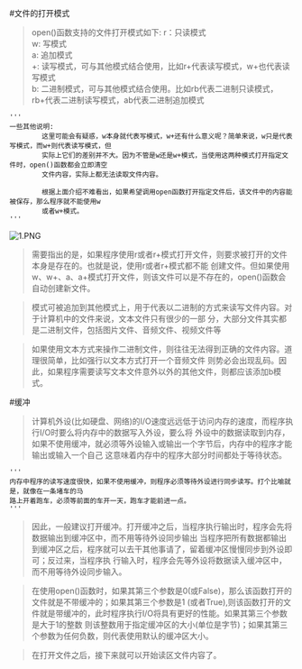 #文件的打开模式

> open()函数支持的文件打开模式如下:
   >  r：只读模式<br>
   >  w: 写模式<br>
   >  a: 追加模式<br>
   >  +: 读写模式，可与其他模式结合使用，比如r+代表读写模式，w+也代表读写模式<br>
   >  b: 二进制模式，可与其他模式结合使用。比如rb代表二进制只读模式，rb+代表二进制读写模式，ab代表二进制追加模式<br>

    '''
    一些其他说明:
            这里可能会有疑惑，w本身就代表写模式，w+还有什么意义呢？简单来说，w只是代表写模式，而w+则代表读写模式，但
            实际上它们的差别并不大。因为不管是w还是w+模式，当使用这两种模式打开指定文件时，open()函数都会立即清空
            文件内容，实际上都无法读取文件内容。

            根据上面介绍不难看出，如果希望调用open函数打开指定文件后，该文件中的内容能被保存，那么程序就不能使用w
            或者w+模式。
    '''
![1.PNG](/Users/kingdom/Documents/githubcode/python/training/crazy_python/chapter12/file_control/openfile/1.PNG)


>   需要指出的是，如果程序使用r或者r+模式打开文件，则要求被打开的文件本身是存在的。也就是说，使用r或者r+模式都不能
  创建文件。但如果使用w、w+、a、a+模式打开文件，则该文件可以是不存在的，open()函数会自动创建新文件。

>   模式可被追加到其他模式上，用于代表以二进制的方式来读写文件内容。对于计算机中的文件来说，文本文件只有很少的一部
  分，大部分文件其实都是二进制文件，包括图片文件、音频文件、视频文件等

>   如果使用文本方式来操作二进制文件，则往往无法得到正确的文件内容。道理很简单，比如强行以文本方式打开一个音频文件
  则势必会出现乱码。因此，如果程序需要读写文本文件意外以外的其他文件，则都应该添加b模式。


#缓冲
> 计算机外设(比如硬盘、网络)的I/O速度远远低于访问内存的速度，而程序执行I/O时要么将内存中的数据写入外设，要么将
  外设中的数据读取到内存，如果不使用缓冲，就必须等外设输入或输出一个字节后，内存中的程序才能输出或输入一个自己
  这意味着内存中的程序大部分时间都处于等待状态。

    '''
    内存中程序的读写速度很快，如果不使用缓冲，则程序必须等待外设进行同步读写。打个比喻就是，就像在一条堵车的马
    路上开着跑车，必须等前面的车开一天，跑车才能前进一点。
    '''
> 因此，一般建议打开缓冲。打开缓冲之后，当程序执行输出时，程序会先将数据输出到缓冲区中，而不用等待外设同步输出
  当程序把所有数据都输出到缓冲区之后，程序就可以去干其他事请了，留着缓冲区慢慢同步到外设即可；反过来，当程序执
  行输入时，程序会先等外设将数据读入缓冲区中，而不用等待外设同步输入。

> 在使用open()函数时，如果其第三个参数是0(或False)，那么该函数打开的文件就是不带缓冲的；如果其第三个参数是1
  (或者True),则该函数打开的文件就是带缓冲的，此时程序执行I/O将具有更好的性能。如果其第三个参数是大于1的整数
  则该整数用于指定缓冲区的大小(单位是字节)；如果其第三个参数为任何负数，则代表使用默认的缓冲区大小。

> 在打开文件之后，接下来就可以开始读区文件内容了。
